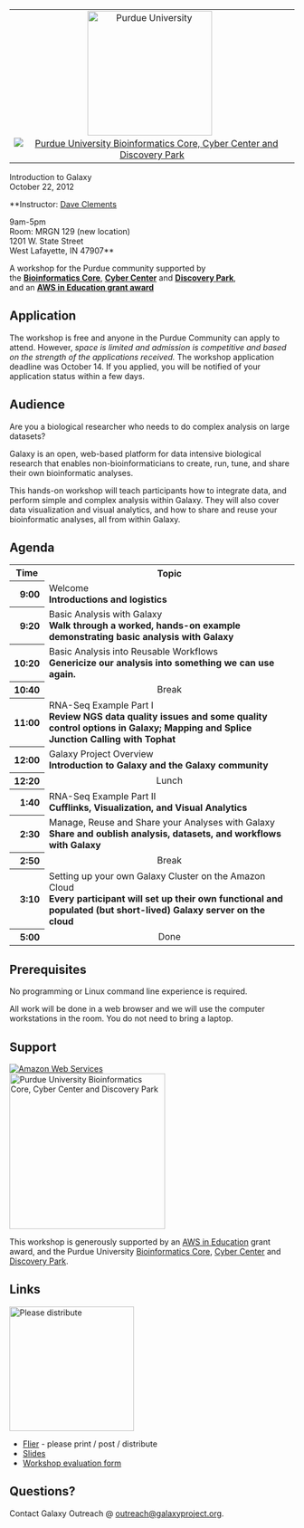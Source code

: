 <div class='center'>
<table>
  <tr>
    <td style=" border: none; text-align: center; vertical-align: middle;"> <a href='http://purdue.edu/'><img src='/Images/Logos/Purdue.jpg' alt='Purdue University' width="220px" /></a> &nbsp; <a href='https://www.bioinformatics.purdue.edu/'><img src='/Images/Logos/PurdueDiscoveryPark.jpg' alt='Purdue University Bioinformatics Core, Cyber Center and Discovery Park'  /></a> </td>
  </tr>
</table>


<div class='title'>Introduction to Galaxy<br />October 22, 2012</div>

**Instructor: [Dave Clements](/src/DaveClements/index.md)

9am-5pm<br />
Room: MRGN 129 (new location)<br />
1201 W. State Street<br />
West Lafayette, IN 47907**

A workshop for the Purdue community supported by<br />
the **[Bioinformatics Core](https://www.bioinformatics.purdue.edu/)**, **[Cyber Center](http://www.purdue.edu/discoverypark/cyber/)** and **[Discovery Park](http://www.purdue.edu/discoverypark/)**,
<br />and an **[AWS in Education grant award](http://aws.amazon.com/education/)**
</div>

## Application

The workshop is free and anyone in the Purdue Community can apply to attend.  However, *space is limited and admission is competitive and based on the strength of the applications received.* The workshop application deadline was October 14.  If you applied, you will be notified of your application status within a few days.


## Audience
Are you a biological researcher who needs to do complex analysis on large datasets?

Galaxy is an open, web-based platform for data intensive biological research that enables non-bioinformaticians to create, run, tune, and share their own bioinformatic analyses.

This hands-on workshop will teach participants how to integrate data, and perform simple and complex analysis within Galaxy.  They will also cover data visualization and visual analytics, and how to share and reuse your bioinformatic analyses, all from within Galaxy.

## Agenda

<table>
  <tr class="th" >
    <th> Time </th>
    <th> Topic </th>
  </tr>
  <tr>
    <th style=" text-align: right;"> 9:00 </th>
    <td> </strong>Welcome<strong><div class='indent'>Introductions and logistics</div> </td>
  </tr>
  <tr>
    <th style=" text-align: right;"> 9:20 </th>
    <td> </strong>Basic Analysis with Galaxy<strong><div class='indent'>Walk through a worked, hands-on example demonstrating basic analysis with Galaxy</div> </td>
  </tr>
  <tr>
    <th style=" text-align: right;"> 10:20 </th>
    <td> </strong>Basic Analysis into Reusable Workflows<strong><div class='indent'>Genericize our analysis into something we can use again.</div> </td>
  </tr>
  <tr>
    <th style=" text-align: right;"> 10:40 </th>
    <td style=" text-align: center;"> </strong>Break<strong> </td>
  </tr>
  <tr>
    <th style=" text-align: right;"> 11:00 </th>
    <td> </strong>RNA-Seq Example Part I<strong><div class='indent'>Review NGS data quality issues and some quality control options in Galaxy; Mapping and Splice Junction Calling with Tophat</div> </td>
  </tr>
  <tr>
    <th style=" text-align: right;"> 12:00 </th>
    <td> </strong>Galaxy Project Overview<strong><div class='indent'>Introduction to Galaxy and the Galaxy community</div> </td>
  </tr>
  <tr>
    <th style=" text-align: right;"> 12:20  </th>
    <td style=" text-align: center;"> </strong>Lunch<strong> </td>
  </tr>
  <tr>
    <th style=" text-align: right;"> 1:40 </th>
    <td> </strong>RNA-Seq Example Part II<strong><div class='indent'>Cufflinks, Visualization, and Visual Analytics</div> </td>
  </tr>
  <tr>
    <th style=" text-align: right;"> 2:30 </th>
    <td> </strong>Manage, Reuse and Share your Analyses with Galaxy<strong><div class='indent'>Share and oublish analysis, datasets, and workflows with Galaxy</div> </td>
  </tr>
  <tr>
    <th style=" text-align: right;"> 2:50 </th>
    <td style=" text-align: center;"> </strong>Break<strong> </td>
  </tr>
  <tr>
    <th style=" text-align: right;"> 3:10 </th>
    <td> </strong>Setting up your own Galaxy Cluster on the Amazon Cloud<strong><div class='indent'>Every participant will set up their own functional and populated (but short-lived) Galaxy server on the cloud </div> </td>
  </tr>
  <tr>
    <th style=" text-align: right;"> 5:00 </th>
    <td style=" text-align: center;"> </strong>Done<strong> </td>
  </tr>
</table>


## Prerequisites

No programming or Linux command line experience is required.

All work will be done in a web browser and we will use the computer workstations in the room.  You do not need to bring a laptop.

## Support
<div class='right'><a href='http://aws.amazon.com/'><img src='/Images/Logos/AWSLogo.png' alt='Amazon Web Services' /></a></div>
<div class='right'><a href='https://www.bioinformatics.purdue.edu/'><img src='/Images/Logos/PurdueDiscoveryPark.jpg' alt='Purdue University Bioinformatics Core, Cyber Center and Discovery Park' width="275px" /></a></div>

This workshop is generously supported by an [AWS in Education](http://aws.amazon.com/education/) grant award, and the Purdue University [Bioinformatics Core](https://www.bioinformatics.purdue.edu/), [Cyber Center](http://www.purdue.edu/discoverypark/cyber/) and [Discovery Park](http://www.purdue.edu/discoverypark/).

## Links
<div class='right'><a href='/attachment:PurdueGalaxyWorkshopFlier.pdf'><img src='/PurdueGalaxyWorkshopFlierThumb.png' alt='Please distribute' height="220px" /></a></div>

* [Flier](ATTACHMENT_URLPurdueGalaxyWorkshopFlier.pdf) - please print / post / distribute
* [Slides](ATTACHMENT_URLDocuments/Presentations/2012_Purdue.pdf)
* [Workshop evaluation form](http://bit.ly/gxypurdue)

## Questions?

Contact Galaxy Outreach @ [outreach@galaxyproject.org](outreach@galaxyproject.org).
